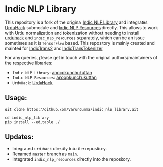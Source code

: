 # Indic NLP Library
This repository is a fork of the original [Indic NLP Library](https://github.com/anoopkunchukuttan/indic_nlp_library) and integrates [UrduHack](https://github.com/urduhack/urduhack) submodule and [Indic NLP Resources](https://github.com/anoopkunchukuttan/indic_nlp_resources) directly. This allows to work with Urdu normalization and tokenization without needing to install [urduhack](https://pypi.org/project/urduhack/) and `indic_nlp_resources` separately, which can be an issue sometimes as it is `TensorFlow` based. This repository is mainly created and mainted for [IndicTrans2](https://github.com/AI4Bharat/IndicTrans2) and [IndicTransTokenizer](https://github.com/VarunGumma/IndicTransTokenizer)

For any queries, please get in touch with the original authors/maintainers of the respective libraries:

- `Indic NLP Library`: [anoopkunchukuttan](https://github.com/anoopkunchukuttan)
- `Indic NLP Resources`: [anoopkunchukuttan](https://github.com/anoopkunchukuttan) 
- `UrduHack`: [UrduHack](https://github.com/urduhack)

## Usage:
```
git clone https://github.com/VarunGumma/indic_nlp_library.git

cd indic_nlp_library
pip install --editable ./
```

## Updates:
- Integrated `urduhack` directly into the repository.
- Renamed `master` branch as `main`.
- Integrated `indic_nlp_resources` directly into the repository.
